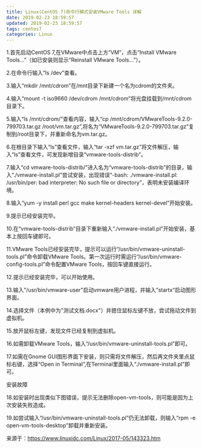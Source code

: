 ```yaml
---
title: Linux(CentOS 7)命令行模式安装VMware Tools 详解
date: 2019-02-23 18:59:57
updated: 2019-02-23 18:59:57
tags: centos7
categories: Linux
---
```


1.首先启动CentOS 7,在VMware中点击上方“VM”，点击“Install VMware Tools...”（如已安装则显示“Reinstall VMware Tools...”）。

2.在命令行输入“ls /dev”查看。

3.输入“mkdir /mnt/cdrom”在/mnt目录下新建一个名为cdrom的文件夹。

4.输入“mount -t iso9660 /dev/cdrom /mnt/cdrom”将光盘挂载到/mnt/cdrom目录下。

5.输入“ls /mnt/cdrom/”查看内容，输入“cp /mnt/cdrom/VMwareTools-9.2.0-799703.tar.gz /root/vm.tar.gz”,将名为“VMwareTools-9.2.0-799703.tar.gz”复制到/root目录下，并重新命名为vm.tar.gz。

6.在根目录下输入“ls”查看文件，输入“tar -xzf vm.tar.gz”将文件解压，输入“ls”查看文件，可发现新增目录“vmware-tools-distrib”。

7.输入“cd vmware-tools-distrib/”进入名为“vmware-tools-distrib”的目录，输入“./vmware-install.pl”尝试安装，出现错误“-bash: ./vmware-install.pl: /usr/bin/per: bad interpreter: No such file or directory”，表明未安装编译环境。

8.输入“yum -y install perl gcc make kernel-headers kernel-devel”开始安装。

9.提示已经安装完毕。

10.在“vmware-tools-distrib”目录下重新输入“./vmware-install.pl”开始安装，基本上按回车键即可。

11.VMware Tools已经安装完毕，提示可以运行“/usr/bin/vmware-uninstall-tools.pl”命令卸载VMware Tools。第一次运行时需运行“/usr/bin/vmware-config-tools.pl”命令配置VMware Tools，按回车键直接运行。

12.提示已经安装完毕，可以开始使用。

13.输入"/usr/bin/vmware-user"启动vmware用户进程，并输入”startx“启动图形界面。

14.选择文件（本例中为"测试文档.docx"）并摁住鼠标左键不放，尝试拖动文件到虚拟机。

15.放开鼠标左键，发现文件已经复制到虚拟机。

16.如需卸载VMware Tools，输入“/usr/bin/vmware-uninstall-tools.pl”即可。

17.如需在Gnome GUI图形界面下安装，则只需将文件解压，然后再文件夹里点鼠标右键，选择“Open in Terminal”,在Terminal里面输入“./vmware-install.pl”即可。

安装故障

18.如安装时出现类似下图错误，提示无法删除open-vm-tools，则可能是因为上次安装失败造成。

19.如尝试输入“/usr/bin/vmware-uninstall-tools.pl”仍无法卸载，则输入“rpm -e open-vm-tools-desktop”卸载并重新安装。


来源于：https://www.linuxidc.com/Linux/2017-05/143323.htm
